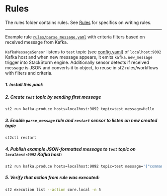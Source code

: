 # Rules
The rules folder contains rules. See [Rules](http://docs.stackstorm.com/rules.html) for specifics on writing rules.

----------

Example rule [`rules/parse_message.yaml`](rules/parse_message.yaml) with criteria filters based on received message from Kafka.

`KafkaMessageSensor` listens to `test` topic (see [config.yaml](./config.yaml)) of `localhost:9092`
Kafka host and when new message appears, it emits `kafka.new_message` trigger into StackStorm engine.
Additionally sensor detects if received message is JSON and converts it to object,
to reuse in st2 rules/workflows with filters and criteria. 

##### 1. Install this pack

##### 2. Create `test` topic by sending first message
```sh
st2 run kafka.produce hosts=localhost:9092 topic=test message=Hello
```

##### 3. Enable `parse_message` rule and `restart` sensor to listen on new created topic
```sh
st2ctl restart
```

##### 4. Publish example JSON-formatted message to `test` topic on `localhost:9092` Kafka host:
```sh
st2 run kafka.produce hosts=localhost:9092 topic=test message='{"command": "MONITOR",	"source": "HailATaxii.STIX.dShield.list",	"id": "openz2-123abcde-7641-4169-8227-3584521e1e32", "groupid": "123abcde-7641-4169-8227-3584521e1e32", "timestamp": "2015-07-16T00:00:00Z", "attributeQualification": "ALL",	"attributes": [{"attributeName": "SUBNET", "attributeValue": "99.99.99.0/24"}]}'
```

##### 5. Verify that action from rule was executed:
```sh
st2 execution list --action core.local -n 5
```
